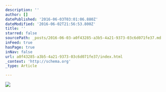 ```yaml
---
description: ''
author: []
datePublished: '2016-06-03T03:01:06.880Z'
dateModified: '2016-06-02T21:56:53.800Z'
title: ''
starred: false
sourcePath: _posts/2016-06-03-a0f43285-a3b5-4a21-9373-03c6d071fe37.md
inFeed: true
hasPage: true
inNav: false
url: a0f43285-a3b5-4a21-9373-03c6d071fe37/index.html
_context: 'http://schema.org'
_type: Article

---
```

![](https://the-grid-user-content.s3-us-west-2.amazonaws.com/eefc7b28-2071-452b-96b2-1d640f75ea17.jpg)